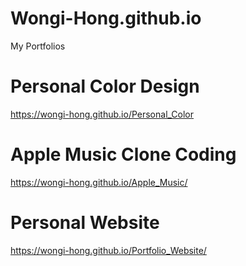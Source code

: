 # Wongi-Hong.github.io

My Portfolios </br>

# Personal Color Design

https://wongi-hong.github.io/Personal_Color

# Apple Music Clone Coding

https://wongi-hong.github.io/Apple_Music/

# Personal Website

https://wongi-hong.github.io/Portfolio_Website/
